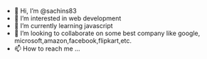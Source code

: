 - 👋 Hi, I’m @sachins83
- 👀 I’m interested in web development
- 🌱 I’m currently learning javascript
- 💞️ I’m looking to collaborate on some best company like google, microsoft,amazon,facebook,flipkart,etc.
- 📫 How to reach me ...

<!---
sachins83/sachins83 is a ✨ special ✨ repository because its `README.md` (this file) appears on your GitHub profile.
You can click the Preview link to take a look at your changes.
--->
